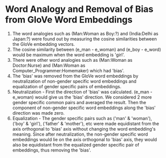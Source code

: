 # Word Analogy and Removal of Bias from GloVe Word Embeddings

1) The word analogies such as (Man:Woman as Boy:?) and (India:Delhi as Japan:?) were found out by measuring the cosine similarities between the GloVe embedding vectors.
2) The cosine similarity between (e_man - e_woman) and (e_boy - e_word) would be maximum when the word embedding is 'girl'.
3) There were other word analogies such as (Man:Woman as Doctor:Nurse) and (Man:Woman as Computer_Programmer:Homemaker) which had 'bias'.
4) The 'bias' was removed from the GloVe word embeddings by neutralization of non-gender specific word embeddings and equalization of gender specific pairs of embeddings.
5) Neutralization -  First the direction of 'bias' was calculated. (e_man - e_woman) would give us the 'bias' direction. We considered 2 more gender specific common pairs and averaged the result. Then the component of non-gender specific word embeddings along the 'bias' direction was made zero.
6) Equalization - The gender specific pairs such as ('man' & 'woman'), ('boy' & 'girl'), ('father' & 'mother'), etc were made equidistant from the axis orthogonal to 'bias' axis without changing the word embedding's meaning. Since after neutralization, the non-gender specific word embeddings would lie on the axis orthogonal to 'bias' axis, they would also be equidistant from the equalized gender specific pair of embeddings, thus removing the 'bias'.
